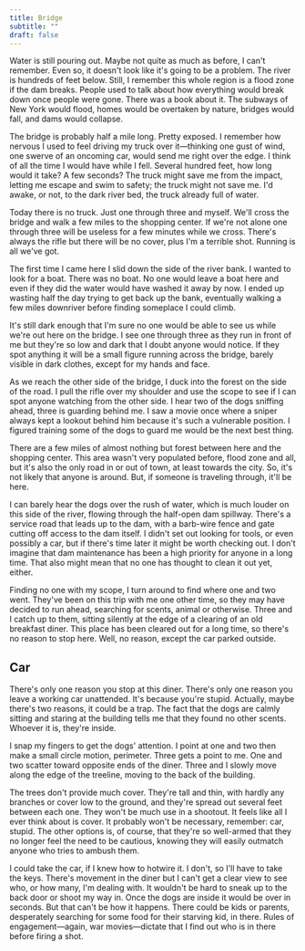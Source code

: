 ```yaml
---
title: Bridge
subtitle: ""
draft: false
---
```


Water is still pouring out. Maybe not quite as much as before, I can't remember. Even so, it doesn't look like it's going to be a problem. The river is hundreds of feet below. Still, I remember this whole region is a flood zone if the dam breaks. People used to talk about how everything would break down once people were gone. There was a book about it. The subways of New York would flood, homes would be overtaken by nature, bridges would fall, and dams would collapse.

  The bridge is probably half a mile long. Pretty exposed. I remember how nervous I used to feel driving my truck over it—thinking one gust of wind, one swerve of an oncoming car, would send me right over the edge. I think of all the time I would have while I fell. Several hundred feet, how long would it take? A few seconds? The truck might save me from the impact, letting me escape and swim to safety; the truck might not save me. I'd awake, or not, to the dark river bed, the truck already full of water.
  
  Today there is no truck. Just one through three and myself. We'll cross the bridge and walk a few miles to the shopping center. If we're not alone one through three will be useless for a few minutes while we cross. There's always the rifle but there will be no cover, plus I'm a terrible shot. Running is all we've got.
  
  The first time I came here I slid down the side of the river bank. I wanted to look for a boat. There was no boat. No one would leave a boat here and even if they did the water would have washed it away by now. I ended up wasting half the day trying to get back up the bank, eventually walking a few miles downriver before finding someplace I could climb.
  
  It's still dark enough that I'm sure no one would be able to see us while we're out here on the bridge. I see one through three as they run in front of me but they're so low and dark that I doubt anyone would notice. If they spot anything it will be a small figure running across the bridge, barely visible in dark clothes, except for my hands and face.
  
  As we reach the other side of the bridge, I duck into the forest on the side of the road. I pull the rifle over my shoulder and use the scope to see if I can spot anyone watching from the other side. I hear two of the dogs sniffing ahead, three is guarding behind me. I saw a movie once where a sniper always kept a lookout behind him because it's such a vulnerable position. I figured training some of the dogs to guard me would be the next best thing.

  There are a few miles of almost nothing but forest between here and the shopping center. This area wasn't very populated before, flood zone and all, but it's also the only road in or out of town, at least towards the city. So, it's not likely that anyone is around. But, if someone is traveling through, it'll be here.
  
  I can barely hear the dogs over the rush of water, which is much louder on this side of the river, flowing through the half-open dam spillway. There's a service road that leads up to the dam, with a barb-wire fence and gate cutting off access to the dam itself. I didn't set out looking for tools, or even possibly a car, but if there's time later it might be worth checking out. I don't imagine that dam maintenance has been a high priority for anyone in a long time. That also might mean that no one has thought to clean it out yet, either.
  
  Finding no one with my scope, I turn around to find where one and two went. They've been on this trip with me one other time, so they may have decided to run ahead, searching for scents, animal or otherwise. Three and I catch up to them, sitting silently at the edge of a clearing of an old breakfast diner. This place has been cleared out for a long time, so there's no reason to stop here. Well, no reason, except the car parked outside.
  
<h2>Car</h2>

  There's only one reason you stop at this diner. There's only one reason you leave a working car unattended. It's because you're stupid. Actually, maybe there's two reasons, it could be a trap. The fact that the dogs are calmly sitting and staring at the building tells me that they found no other scents. Whoever it is, they're inside.
  
  I snap my fingers to get the dogs' attention. I point at one and two then make a small circle motion, perimeter. Three gets a point to me. One and two scatter toward opposite ends of the diner. Three and I slowly move along the edge of the treeline, moving to the back of the building.

  The trees don't provide much cover. They're tall and thin, with hardly any branches or cover low to the ground, and they're spread out several feet between each one. They won't be much use in a shootout. It feels like all I ever think about is cover. It probably won't be necessary, remember: car, stupid. The other options is, of course, that they're so well-armed that they no longer feel the need to be cautious, knowing they will easily outmatch anyone who tries to ambush them.

  I could take the car, if I knew how to hotwire it. I don't, so I'll have to take the keys. There's movement in the diner but I can't get a clear view to see who, or how many, I'm dealing with. It wouldn't be hard to sneak up to the back door or shoot my way in. Once the dogs are inside it would be over in seconds. But that can't be how it happens. There could be kids or parents, desperately searching for some food for their starving kid, in there. Rules of engagement—again, war movies—dictate that I find out who is in there before firing a shot.
